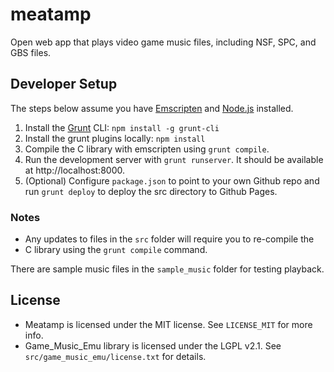 # meatamp

Open web app that plays video game music files, including NSF, SPC, and GBS
files.

## Developer Setup

The steps below assume you have [Emscripten](http://emscripten.org) and
[Node.js](http://nodejs.org/) installed.

1. Install the [Grunt](http://gruntjs.com/) CLI: `npm install -g grunt-cli`
2. Install the grunt plugins locally: `npm install`
3. Compile the C library with emscripten using `grunt compile`.
4. Run the development server with `grunt runserver`. It should be available at
   http://localhost:8000.
5. (Optional) Configure `package.json` to point to your own Github repo and run
   `grunt deploy` to deploy the src directory to Github Pages.

### Notes
 - Any updates to files in the `src` folder will require you to re-compile the
 - C library using the `grunt compile` command.

There are sample music files in the `sample_music` folder for testing playback.

## License

- Meatamp is licensed under the  MIT license. See `LICENSE_MIT` for more info.
- Game_Music_Emu library is licensed under the LGPL v2.1. See
  `src/game_music_emu/license.txt` for details.
